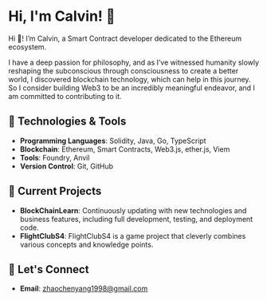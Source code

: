 # Hi, I'm Calvin! 👋

Hi 👋! I’m Calvin, a Smart Contract developer dedicated to the Ethereum ecosystem.

I have a deep passion for philosophy, and as I’ve witnessed humanity slowly reshaping the subconscious through consciousness to create a better world, I discovered blockchain technology, which can help in this journey.  So I consider building Web3 to be an incredibly meaningful endeavor, and I am committed to contributing to it.


## 🔧 Technologies & Tools

- **Programming Languages**: Solidity, Java, Go, TypeScript
- **Blockchain**: Ethereum, Smart Contracts, Web3.js, ether.js, Viem
- **Tools**: Foundry, Anvil
- **Version Control**: Git, GitHub

## 🚀 Current Projects

- **BlockChainLearn**: Continuously updating with new technologies and business features, including full development, testing, and deployment code.
- **FlightClubS4**: FlightClubS4 is a game project that cleverly combines various concepts and knowledge points.

## 💬 Let's Connect

- **Email**: zhaochenyang1998@gmail.com

